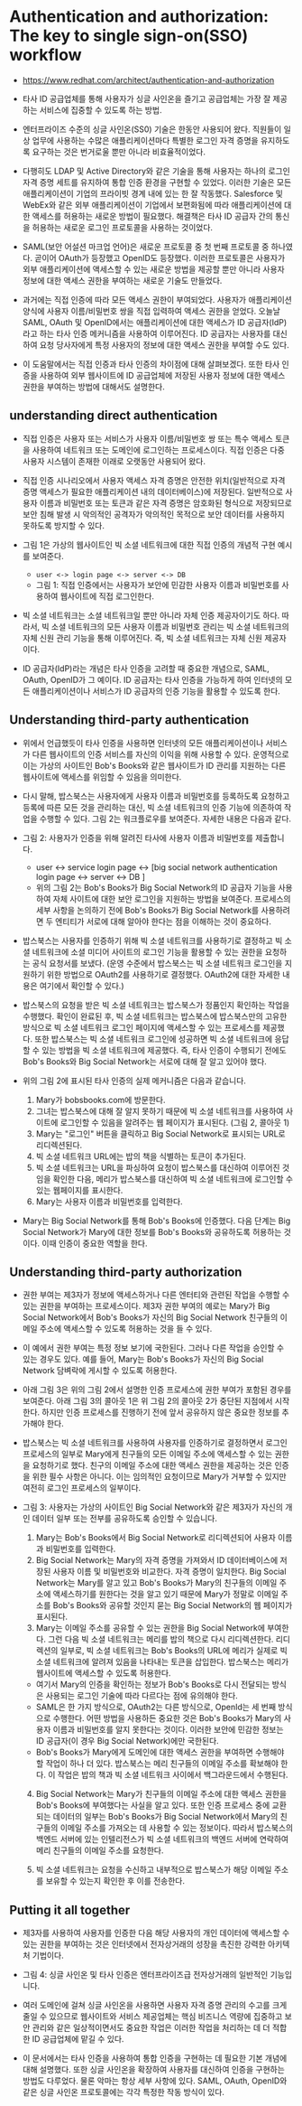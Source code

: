 # Authentication and authorization: The key to single sign-on(SSO) workflow
- https://www.redhat.com/architect/authentication-and-authorization

- 타사 ID 공급업체를 통해 사용자가 싱글 사인온을 즐기고 공급업체는 가장 잘 제공하는 서비스에 집중할 수 있도록 하는 방법.
- 엔터프라이즈 수준의 싱글 사인온(SS0) 기술은 한동안 사용되어 왔다. 직원들이 일상 업무에 사용하는 수많은 애플리케이션마다 특별한 로그인 자격 증명을 유지하도록 요구하는 것은 번거로울 뿐만 아니라 비효율적이었다.
- 다행히도 LDAP 및 Active Directory와 같은 기술을 통해 사용자는 하나의 로그인 자격 증명 세트를 유지하여 통합 인증 환경을 구현할 수 있었다. 이러한 기술은 모든 애플리케이션이 기업의 프라이빗 경계 내에 있는 한 잘 작동했다. Salesforce 및 WebEx와 같은 외부 애플리케이션이 기업에서 보편화됨에 따라 애플리케이션에 대한 액세스를 허용하는 새로운 방법이 필요했다. 해결책은 타사 ID 공급자 간의 통신을 허용하는 새로운 로그인 프로토콜을 사용하는 것이었다.
- SAML(보안 어설션 마크업 언어)은 새로운 프로토콜 중 첫 번째 프로토콜 중 하나였다. 곧이어 OAuth가 등장했고 OpenID도 등장했다. 이러한 프로토콜은 사용자가 외부 애플리케이션에 액세스할 수 있는 새로운 방법을 제공할 뿐만 아니라 사용자 정보에 대한 액세스 권한을 부여하는 새로운 기술도 만들었다.
- 과거에는 직접 인증에 따라 모든 액세스 권한이 부여되었다. 사용자가 애플리케이션 양식에 사용자 이름/비밀번호 쌍을 직접 입력하여 액세스 권한을 얻었다. 오늘날 SAML, OAuth 및 OpenID에서는 애플리케이션에 대한 액세스가 ID 공급자(IdP)라고 하는 타사 인증 메커니즘을 사용하여 이루어진다. ID 공급자는 사용자를 대신하여 요청 당사자에게 특정 사용자의 정보에 대한 액세스 권한을 부여할 수도 있다.
- 이 도움말에서는 직접 인증과 타사 인증의 차이점에 대해 살펴보겠다. 또한 타사 인증을 사용하여 외부 웹사이트에 ID 공급업체에 저장된 사용자 정보에 대한 액세스 권한을 부여하는 방법에 대해서도 설명한다.

## understanding direct authentication
- 직접 인증은 사용자 또는 서비스가 사용자 이름/비밀번호 쌍 또는 특수 액세스 토큰을 사용하여 네트워크 또는 도메인에 로그인하는 프로세스이다. 직접 인증은 다중 사용자 시스템이 존재한 이래로 오랫동안 사용되어 왔다.

- 직접 인증 시나리오에서 사용자 액세스 자격 증명은 안전한 위치(일반적으로 자격 증명 액세스가 필요한 애플리케이션 내의 데이터베이스)에 저장된다. 일반적으로 사용자 이름과 비밀번호 또는 토큰과 같은 자격 증명은 암호화된 형식으로 저장되므로 보안 침해 발생 시 악의적인 공격자가 악의적인 목적으로 보안 데이터를 사용하지 못하도록 방지할 수 있다.

- 그림 1은 가상의 웹사이트인 빅 소셜 네트워크에 대한 직접 인증의 개념적 구현 예시를 보여준다.
    - `user <-> login page <-> server <-> DB`
    - 그림 1: 직접 인증에서는 사용자가 보안에 민감한 사용자 이름과 비밀번호를 사용하여 웹사이트에 직접 로그인한다.
- 빅 소셜 네트워크는 소셜 네트워크일 뿐만 아니라 자체 인증 제공자이기도 하다. 따라서, 빅 소셜 네트워크의 모든 사용자 이름과 비밀번호 관리는 빅 소셜 네트워크의 자체 신원 관리 기능을 통해 이루어진다. 즉, 빅 소셜 네트워크는 자체 신원 제공자이다.

- ID 공급자(IdP)라는 개념은 타사 인증을 고려할 때 중요한 개념으로, SAML, OAuth, OpenID가 그 예이다. ID 공급자는 타사 인증을 가능하게 하여 인터넷의 모든 애플리케이션이나 서비스가 ID 공급자의 인증 기능을 활용할 수 있도록 한다.

## Understanding third-party authentication
- 위에서 언급했듯이 타사 인증을 사용하면 인터넷의 모든 애플리케이션이나 서비스가 다른 웹사이트의 인증 서비스를 자신의 이익을 위해 사용할 수 있다. 운영적으로 이는 가상의 사이트인 Bob's Books와 같은 웹사이트가 ID 관리를 지원하는 다른 웹사이트에 액세스를 위임할 수 있음을 의미한다.

- 다시 말해, 밥스북스는 사용자에게 사용자 이름과 비밀번호를 등록하도록 요청하고 등록에 따른 모든 것을 관리하는 대신, 빅 소셜 네트워크의 인증 기능에 의존하여 작업을 수행할 수 있다. 그림 2는 워크플로우를 보여준다. 자세한 내용은 다음과 같다.

- 그림 2: 사용자가 인증을 위해 알려진 타사에 사용자 이름과 비밀번호를 제출합니다.
    - user <-> service login page <-> [big social network authentication login page <-> server <-> DB ]
    - 위의 그림 2는 Bob's Books가 Big Social Network의 ID 공급자 기능을 사용하여 자체 사이트에 대한 보안 로그인을 지원하는 방법을 보여준다. 프로세스의 세부 사항을 논의하기 전에 Bob's Books가 Big Social Network를 사용하려면 두 엔티티가 서로에 대해 알아야 한다는 점을 이해하는 것이 중요하다.

- 밥스북스는 사용자를 인증하기 위해 빅 소셜 네트워크를 사용하기로 결정하고 빅 소셜 네트워크에 소셜 미디어 사이트의 로그인 기능을 활용할 수 있는 권한을 요청하는 공식 요청서를 보냈다. (운영 수준에서 밥스북스는 빅 소셜 네트워크 로그인을 지원하기 위한 방법으로 OAuth2를 사용하기로 결정했다. OAuth2에 대한 자세한 내용은 여기에서 확인할 수 있다.)

- 밥스북스의 요청을 받은 빅 소셜 네트워크는 밥스북스가 정품인지 확인하는 작업을 수행했다. 확인이 완료된 후, 빅 소셜 네트워크는 밥스북스에 밥스북스만의 고유한 방식으로 빅 소셜 네트워크 로그인 페이지에 액세스할 수 있는 프로세스를 제공했다. 또한 밥스북스는 빅 소셜 네트워크 로그인에 성공하면 빅 소셜 네트워크에 응답할 수 있는 방법을 빅 소셜 네트워크에 제공했다. 즉, 타사 인증이 수행되기 전에도 Bob's Books와 Big Social Network는 서로에 대해 잘 알고 있어야 했다.

- 위의 그림 2에 표시된 타사 인증의 실제 메커니즘은 다음과 같습니다. 
    1. Mary가 bobsbooks.com에 방문한다. 
    2. 그녀는 밥스북스에 대해 잘 알지 못하기 때문에 빅 소셜 네트워크를 사용하여 사이트에 로그인할 수 있음을 알려주는 웹 페이지가 표시된다. (그림 2, 콜아웃 1) 
    3. Mary는 "로그인" 버튼을 클릭하고 Big Social Network로 표시되는 URL로 리디렉션된다. 
    4. 빅 소셜 네트워크 URL에는 밥의 책을 식별하는 토큰이 추가된다. 
    5. 빅 소셜 네트워크는 URL을 파싱하여 요청이 밥스북스를 대신하여 이루어진 것임을 확인한 다음, 메리가 밥스북스를 대신하여 빅 소셜 네트워크에 로그인할 수 있는 웹페이지를 표시한다. 
    6. Mary는 사용자 이름과 비밀번호를 입력한다.

- Mary는 Big Social Network를 통해 Bob's Books에 인증했다. 다음 단계는 Big Social Network가 Mary에 대한 정보를 Bob's Books와 공유하도록 허용하는 것이다. 이때 인증이 중요한 역할을 한다.

## Understanding third-party authorization
- 권한 부여는 제3자가 정보에 액세스하거나 다른 엔터티와 관련된 작업을 수행할 수 있는 권한을 부여하는 프로세스이다. 제3자 권한 부여의 예로는 Mary가 Big Social Network에서 Bob's Books가 자신의 Big Social Network 친구들의 이메일 주소에 액세스할 수 있도록 허용하는 것을 들 수 있다.

- 이 예에서 권한 부여는 특정 정보 보기에 국한된다. 그러나 다른 작업을 승인할 수 있는 경우도 있다. 예를 들어, Mary는 Bob's Books가 자신의 Big Social Network 담벼락에 게시할 수 있도록 허용한다.

- 아래 그림 3은 위의 그림 2에서 설명한 인증 프로세스에 권한 부여가 포함된 경우를 보여준다. 아래 그림 3의 콜아웃 1은 위 그림 2의 콜아웃 2가 중단된 지점에서 시작한다. 하지만 인증 프로세스를 진행하기 전에 앞서 공유하지 않은 중요한 정보를 추가해야 한다.

- 밥스북스는 빅 소셜 네트워크를 사용하여 사용자를 인증하기로 결정하면서 로그인 프로세스의 일부로 Mary에게 친구들의 모든 이메일 주소에 액세스할 수 있는 권한을 요청하기로 했다. 친구의 이메일 주소에 대한 액세스 권한을 제공하는 것은 인증을 위한 필수 사항은 아니다. 이는 임의적인 요청이므로 Mary가 거부할 수 있지만 여전히 로그인 프로세스의 일부이다.

- 그림 3: 사용자는 가상의 사이트인 Big Social Network와 같은 제3자가 자신의 개인 데이터 일부 또는 전부를 공유하도록 승인할 수 있습니다.
    1. Mary는 Bob's Books에서 Big Social Network로 리디렉션되어 사용자 이름과 비밀번호를 입력한다. 
    2. Big Social Network는 Mary의 자격 증명을 가져와서 ID 데이터베이스에 저장된 사용자 이름 및 비밀번호와 비교한다. 자격 증명이 일치한다. 
    Big Social Network는 Mary를 알고 있고 Bob's Books가 Mary의 친구들의 이메일 주소에 액세스하기를 원한다는 것을 알고 있기 때문에 Mary가 정말로 이메일 주소를 Bob's Books와 공유할 것인지 묻는 Big Social Network의 웹 페이지가 표시된다.
    3. Mary는 이메일 주소를 공유할 수 있는 권한을 Big Social Network에 부여한다. 그런 다음 빅 소셜 네트워크는 메리를 밥의 책으로 다시 리디렉션한다. 
    리디렉션의 일부로, 빅 소셜 네트워크는 Bob's Books의 URL에 메리가 실제로 빅 소셜 네트워크에 알려져 있음을 나타내는 토큰을 삽입한다. 밥스북스는 메리가 웹사이트에 액세스할 수 있도록 허용한다.

    - 여기서 Mary의 인증을 확인하는 정보가 Bob's Books로 다시 전달되는 방식은 사용되는 로그인 기술에 따라 다르다는 점에 유의해야 한다. 
    - SAML은 한 가지 방식으로, OAuth2는 다른 방식으로, OpenId는 세 번째 방식으로 수행한다. 어떤 방법을 사용하든 중요한 것은 Bob's Books가 Mary의 사용자 이름과 비밀번호를 알지 못한다는 것이다. 이러한 보안에 민감한 정보는 ID 공급자(이 경우 Big Social Network)에만 국한된다.
    - Bob's Books가 Mary에게 도메인에 대한 액세스 권한을 부여하면 수행해야 할 작업이 하나 더 있다. 밥스북스는 메리 친구들의 이메일 주소를 확보해야 한다. 이 작업은 밥의 책과 빅 소셜 네트워크 사이에서 백그라운드에서 수행된다.

    4. Big Social Network는 Mary가 친구들의 이메일 주소에 대한 액세스 권한을 Bob's Books에 부여했다는 사실을 알고 있다. 또한 인증 프로세스 중에 교환되는 데이터의 일부는 Bob's Books가 Big Social Network에서 Mary의 친구들의 이메일 주소를 가져오는 데 사용할 수 있는 정보이다. 따라서 밥스북스의 백엔드 서버에 있는 인텔리전스가 빅 소셜 네트워크의 백엔드 서버에 연락하여 메리 친구들의 이메일 주소를 요청한다.

    5. 빅 소셜 네트워크는 요청을 수신하고 내부적으로 밥스북스가 해당 이메일 주소를 보유할 수 있는지 확인한 후 이를 전송한다.

## Putting it all together
- 제3자를 사용하여 사용자를 인증한 다음 해당 사용자의 개인 데이터에 액세스할 수 있는 권한을 부여하는 것은 인터넷에서 전자상거래의 성장을 촉진한 강력한 아키텍처 기법이다.

- 그림 4: 싱글 사인온 및 타사 인증은 엔터프라이즈급 전자상거래의 일반적인 기능입니다.

- 여러 도메인에 걸쳐 싱글 사인온을 사용하면 사용자 자격 증명 관리의 수고를 크게 줄일 수 있으므로 웹사이트와 서비스 제공업체는 핵심 비즈니스 역량에 집중하고 보안 관리와 같은 일상적이면서도 중요한 작업은 이러한 작업을 처리하는 데 더 적합한 ID 공급업체에 맡길 수 있다.

- 이 문서에서는 타사 인증을 사용하여 통합 인증을 구현하는 데 필요한 기본 개념에 대해 설명했다. 또한 싱글 사인온을 확장하여 사용자를 대신하여 인증을 구현하는 방법도 다루었다. 물론 악마는 항상 세부 사항에 있다. SAML, OAuth, OpenID와 같은 싱글 사인온 프로토콜에는 각각 특정한 작동 방식이 있다.